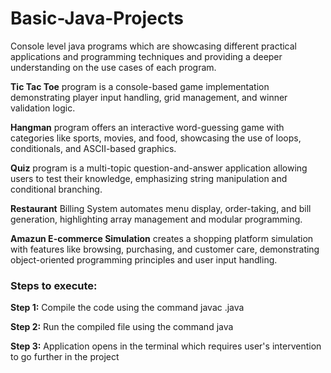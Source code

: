 # Basic-Java-Projects

Console level java programs which are showcasing different practical applications and programming techniques and providing a deeper understanding on the use cases of each program.

**Tic Tac Toe** program is a console-based game implementation demonstrating player input handling, grid management, and winner validation logic. 

**Hangman** program offers an interactive word-guessing game with categories like sports, movies, and food, showcasing the use of loops, conditionals, and ASCII-based graphics.

**Quiz** program is a multi-topic question-and-answer application allowing users to test their knowledge, emphasizing string manipulation and conditional branching.

**Restaurant** Billing System automates menu display, order-taking, and bill generation, highlighting array management and modular programming. 

**Amazun E-commerce Simulation** creates a shopping platform simulation with features like browsing, purchasing, and customer care, demonstrating object-oriented programming principles and user input handling.

### Steps to execute:

**Step 1:** Compile the code using the command javac <filename>.java

**Step 2:** Run the compiled file using the command java <filename>

**Step 3:** Application opens in the terminal which requires user's intervention to go further in the project